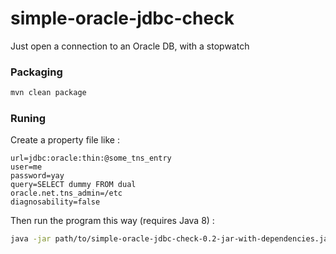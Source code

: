 # simple-oracle-jdbc-check
Just open a connection to an Oracle DB, with a stopwatch

### Packaging

```sh
mvn clean package
```

### Runing

Create a property file like :

```
url=jdbc:oracle:thin:@some_tns_entry
user=me
password=yay
query=SELECT dummy FROM dual
oracle.net.tns_admin=/etc
diagnosability=false
```

Then run the program this way (requires Java 8) : 

```sh
java -jar path/to/simple-oracle-jdbc-check-0.2-jar-with-dependencies.jar path/to/the_property_file.properties
```
